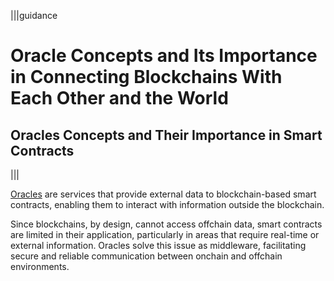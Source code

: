 |||guidance
# Oracle Concepts and Its Importance in Connecting Blockchains With Each Other and the World

## Oracles Concepts and Their Importance in Smart Contracts

|||


[Oracles](https://chain.link/education/blockchain-oracles) are services that provide external data to blockchain-based smart contracts, enabling them to interact with information outside the blockchain.

Since blockchains, by design, cannot access offchain data, smart contracts are limited in their application, particularly in areas that require real-time or external information. Oracles solve this issue as middleware, facilitating secure and reliable communication between onchain and offchain environments. 